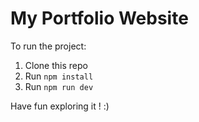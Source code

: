# My Portfolio Website

To run the project:

1. Clone this repo
2. Run `npm install`
3. Run `npm run dev`

Have fun exploring it ! :)
